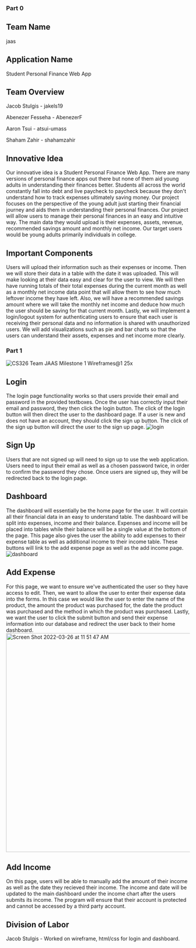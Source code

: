### Part 0

## Team Name
jaas

## Application Name
Student Personal Finance Web App

## Team Overview
Jacob Stulgis - jakels19

Abenezer Fesseha - AbenezerF

Aaron Tsui - atsui-umass

Shaham Zahir - shahamzahir

## Innovative Idea
Our innovative idea is a Student Personal Finance Web App. There are many versions of personal finance apps out there but none of them aid young adults in understanding their finances better. Students all across the world constantly fall into debt and live paycheck to paycheck because they don't understand how to track expenses ultimately saving money. Our project focuses on the perspective of the young adult just starting their financial journey and aids them in understanding their personal finances. Our project will allow users to manage their personal finances in an easy and intuitive way. The main data they would upload is their expenses, assets, revenue, recommended savings amount and monthly net income. Our target users would be young adults primarily individuals in college. 

## Important Components
Users will upload their information such as their expenses or income. Then we will store their data in a table with the date it was uploaded. This will make looking at their data easy and clear for the user to view. We will then have running totals of their total expenses during the current month as well as a monthly net income data point that will allow them to see how much leftover income they have left. Also, we will have a recommended savings amount where we will take the monthly net income and deduce how much the user should be saving for that current month. Lastly, we will implement a login/logout system for authenticating users to ensure that each user is receiving their personal data and no information is shared with unauthorized users. We will add visualizations such as pie and bar charts so that the users can understand their assets, expenses and net income more clearly.

### Part 1
![CS326 Team JAAS Milestone 1 Wireframes@1 25x](https://user-images.githubusercontent.com/61201778/159808643-890768ab-e0ee-405c-8f60-7d9a59e201b4.png)

## Login
The login page functionality works so that users provide their email and password in the provided textboxes. Once the user has correctly input their email and password, they then click the login button. The click of the login button will then direct the user to the dashboard page. If a user is new and does not have an account, they should click the sign up button. The click of the sign up button will direct the user to the sign up page.
![login](https://user-images.githubusercontent.com/61201778/160247298-3f848d00-bf1f-4058-a652-7a1f81365092.png)



## Sign Up
Users that are not signed up will need to sign up to use the web application. Users need to input their email as well as a chosen password twice, in order to confirm the password they chose. Once users are signed up, they will be redirected back to the login page.

## Dashboard
The dashboard will essentially be the home page for the user. It will contain all their financial data in an easy to understand table. The dashboard will be split into expenses, income and their balance. Expenses and income will be placed into tables while their balance will be a single value at the bottom of the page. This page also gives the user the ability to add expenses to their expense table as well as additional income to their income table. These buttons will link to the add expense page as well as the add income page. 
![dashboard](https://user-images.githubusercontent.com/61201778/160247305-63347987-e42e-4c32-87a7-cb9be7249f09.png)


## Add Expense
For this page, we want to ensure we've authenticated the user so they have access to edit. Then, we want to allow the user to enter their expense data into the forms. In this case we would like the user to enter the name of the product, the amount the product was purchased for, the date the product was purchased and the method in which the product was purchased. Lastly, we want the user to click the submit button and send their expense information into our database and redirect the user back to their home dashboard.
<img width="599" alt="Screen Shot 2022-03-26 at 11 51 47 AM" src="https://user-images.githubusercontent.com/77024369/160247224-5c3cefae-ea43-46a5-916e-36b0ca37641b.png">


## Add Income
On this page, users will be able to manually add the amount of their income as well as the date they recieved their income. The income and date will be updated to the main dashboard under the income chart after the users submits its income. The program will ensure that their account is protected and cannot be accessed by a third party account.

## Division of Labor

Jacob Stulgis - Worked on wireframe, html/css for login and dashboard.
